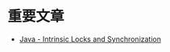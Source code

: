 # 重要文章

- [Java - Intrinsic Locks and Synchronization](https://www.logicbig.com/tutorials/core-java-tutorial/java-multi-threading/java-intrinsic-locks.html)